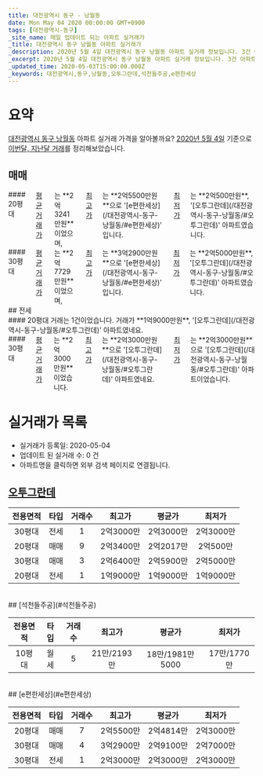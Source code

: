 ```yaml
---
title: 대전광역시 동구 - 낭월동
date: Mon May 04 2020 00:00:00 GMT+0900
tags: [대전광역시-동구]
_site_name: 매일 업데이트 되는 아파트 실거래가
_title: 대전광역시 동구 낭월동 아파트 실거래가
_description: 2020년 5월 4일 대전광역시 동구 낭월동 아파트 실거래 정보입니다. 3건 아파트 정보가 있습니다.
_excerpt: 2020년 5월 4일 대전광역시 동구 낭월동 아파트 실거래 정보입니다. 3건 아파트 정보가 있습니다.
_updated_time: 2020-05-03T15:00:00.000Z
_keywords: 대전광역시,동구,낭월동,오투그란데,석천들주공,e편한세상
---
```





# 요약
<ins>대전광역시 동구 낭월동</ins> 아파트 실거래 가격을 알아볼까요? <ins>2020년 5월 4일</ins> 기준으로 <ins>이번달, 지난달 거래</ins>를 정리해보았습니다.

## 매매
<div class="container">
<div class="six columns" markdown="1">
#### 20평대
<ins>평균 거래가</ins>는 **2억3241만원**이었으며, <ins>최고가</ins>는 **2억5500만원**으로 '[e편한세상](/대전광역시-동구-낭월동/#e편한세상)' 입니다. <ins>최저가</ins>는 **2억500만원**, '[오투그란데](/대전광역시-동구-낭월동/#오투그란데)' 아파트였습니다.
</div>
<div class="six columns" markdown="1">
#### 30평대
<ins>평균 거래가</ins>는 **2억7729만원**이었으며, <ins>최고가</ins>는 **3억2900만원**으로 '[e편한세상](/대전광역시-동구-낭월동/#e편한세상)' 입니다. <ins>최저가</ins>는 **2억5000만원**, '[오투그란데](/대전광역시-동구-낭월동/#오투그란데)' 아파트였습니다.
</div>
</div>
## 전세
<div class="container">
<div class="six columns" markdown="1">
#### 20평대
거래는 1건이었습니다. 거래가 **1억9000만원**, '[오투그란데](/대전광역시-동구-낭월동/#오투그란데)' 아파트였네요.
</div>
<div class="six columns" markdown="1">
#### 30평대
<ins>평균 거래가</ins>는 **2억3000만원**이었습니다. <ins>최고가</ins>는 **2억3000만원**으로 '[오투그란데](/대전광역시-동구-낭월동/#오투그란데)' 아파트였네요. <ins>최저가</ins>는 **2억3000만원**으로 '[오투그란데](/대전광역시-동구-낭월동/#오투그란데)' 아파트이었습니다.
</div>
</div>



# 실거래가 목록
- 실거래가 등록일: 2020-05-04
- 업데이트 된 실거래 수: 0 건
- 아파트명을 클릭하면 외부 검색 페이지로 연결됩니다.

## [오투그란데](#오투그란데)

|전용면적|타입|거래수|최고가|평균가|최저가|
|:---:|:---:|:---:|:---:|:---:|:---:|
|30평대|<span class="deal-type-2">전세</span>|1|2억3000만|2억3000만|2억3000만|
|20평대|<span class="deal-type-1">매매</span>|9|2억3400만|2억2017만|2억500만|
|30평대|<span class="deal-type-1">매매</span>|3|2억6400만|2억5900만|2억5000만|
|20평대|<span class="deal-type-2">전세</span>|1|1억9000만|1억9000만|1억9000만|

<br/>
## [석천들주공](#석천들주공)

|전용면적|타입|거래수|최고가|평균가|최저가|
|:---:|:---:|:---:|:---:|:---:|:---:|
|10평대|<span class="deal-type-3">월세</span>|5|21만/2193만|18만/1981만5000|17만/1770만|

<br/>
## [e편한세상](#e편한세상)

|전용면적|타입|거래수|최고가|평균가|최저가|
|:---:|:---:|:---:|:---:|:---:|:---:|
|20평대|<span class="deal-type-1">매매</span>|7|2억5500만|2억4814만|2억3000만|
|30평대|<span class="deal-type-1">매매</span>|4|3억2900만|2억9100만|2억7000만|
|30평대|<span class="deal-type-2">전세</span>|1|2억3000만|2억3000만|2억3000만|

<br/>



